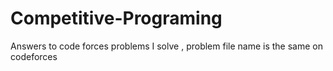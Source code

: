 # Competitive-Programing
Answers to code forces problems I solve , problem file name is the same on codeforces
